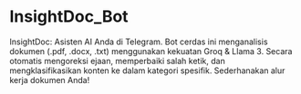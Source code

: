 # InsightDoc_Bot
InsightDoc: Asisten AI Anda di Telegram. Bot cerdas ini menganalisis dokumen (.pdf, .docx, .txt) menggunakan kekuatan Groq &amp; Llama 3. Secara otomatis mengoreksi ejaan, memperbaiki salah ketik, dan mengklasifikasikan konten ke dalam kategori spesifik. Sederhanakan alur kerja dokumen Anda!
